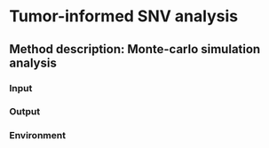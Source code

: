 # Tumor-informed SNV analysis


## Method description: Monte-carlo simulation analysis


### Input


### Output


### Environment
